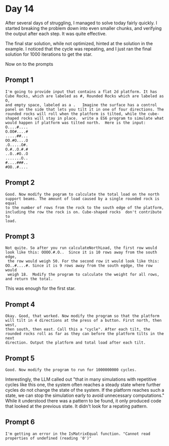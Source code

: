 # Day 14

After several days of struggling, I managed to solve today fairly quickly. I started breaking the problem down into 
even smaller chunks, and verifying the output after each step. It was quite effective.

The final star solution, while not optimized, hinted at the solution in the example. I noticed that the cycle was repeating,
and I just ran the final solution for 1000 iterations to get the star.

Now on to the prompts

## Prompt 1
```
I'm going to provide input that contains a flat 2d platform. It has Cube Rocks, which are labeled as #, Rounded Rocks which are labeled as O,
and empty space, labeled as a .   Imagine the surface has a control panel on the side that lets you tilt it in one of four directions. The
rounded rocks will roll when the platform is tilted, while the cube-shaped rocks will stay in place.  write a ES6 program to simulate what
would happen if platform was tilted north.  Here is the input:
O....#....
O.OO#....#
.....##...
OO.#O....O
.O.....O#.
O.#..O.#.#
..O..#O..O
.......O..
#....###..
#OO..#....
```

## Prompt 2
```
Good. Now modify the pogram to calculate the total load on the north support beams. The amount of load caused by a single rounded rock is equal
to the number of rows from the rock to the south edge of the platform, including the row the rock is on. Cube-shaped rocks  don't contribute to
load.
```

## Prompt 3
```
Not quite. So after you run calculateNorthLoad, the first row would look like this: OOOO.#.O..  Since it is 10 rows away from the south edge,
 the row would weigh 50. For the second row it would look like this: OO..#....#. Since it is 9 rows away from the south egdge, the row would
 weigh 18.  Modify the program to calculate the weight for all rows, and return the total. 
```
This was enough for the first star.

## Prompt 4
```
Okay. Good, that worked. Now modify the program so that the platform will tilt in 4 directions at the press of a button. First north, then west,
then south, then east. Call this a "cycle". After each tilt, the rounded rocks roll as far as they can before the platform tilts in the next
direction. Output the platform and total load after each tilt.

```

## Prompt 5
```
Good. Now modify the program to run for 1000000000 cycles.
```  
Interestingly, the LLM called out "that in many simulations with repetitive cycles like this one, the system often reaches a steady state where 
further cycles do not change the state of the system. If the platform reaches such a state, we can stop the simulation early to avoid unnecessary 
computations."  While it understood there was a pattern to be found, it only produced code that looked at the previous state. It didn't look for a
repating pattern.


## Prompt 6
```
I'm getting an error in the IsMatrixEqual function. "Cannot read properties of undefined (reading '0')"
```



